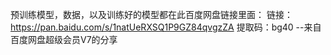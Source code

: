 预训练模型，数据，以及训练好的模型都在此百度网盘链接里面：
链接：https://pan.baidu.com/s/1natUeRXSQ1P9GZ84qvgzZA 
提取码：bg40 
--来自百度网盘超级会员V7的分享
